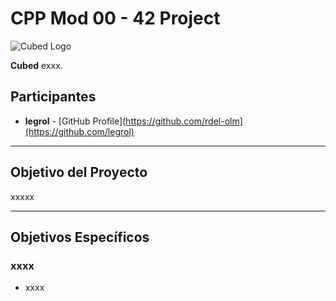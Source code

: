 # CPP Mod 00 - 42 Project

![Cubed Logo](img/cubed.jpeg)

**Cubed** exxx.

## Participantes

- **legrol** - [GitHub Profile](https://github.com/rdel-olm](https://github.com/legrol)

---

## Objetivo del Proyecto

xxxxx

---

## Objetivos Específicos

### xxxx
- xxxx
